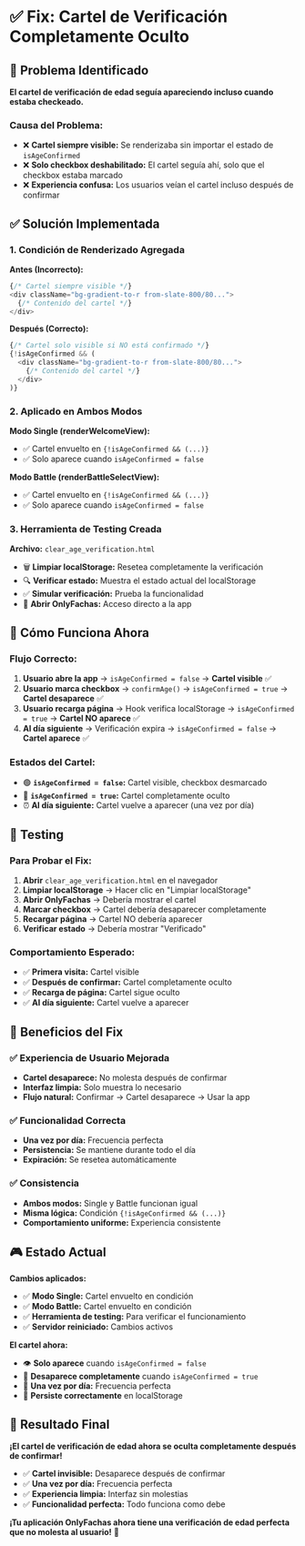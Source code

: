 # ✅ Fix: Cartel de Verificación Completamente Oculto

## 🐛 Problema Identificado

**El cartel de verificación de edad seguía apareciendo incluso cuando estaba checkeado.**

### Causa del Problema:
- ❌ **Cartel siempre visible:** Se renderizaba sin importar el estado de `isAgeConfirmed`
- ❌ **Solo checkbox deshabilitado:** El cartel seguía ahí, solo que el checkbox estaba marcado
- ❌ **Experiencia confusa:** Los usuarios veían el cartel incluso después de confirmar

## ✅ Solución Implementada

### 1. Condición de Renderizado Agregada

**Antes (Incorrecto):**
```typescript
{/* Cartel siempre visible */}
<div className="bg-gradient-to-r from-slate-800/80...">
  {/* Contenido del cartel */}
</div>
```

**Después (Correcto):**
```typescript
{/* Cartel solo visible si NO está confirmado */}
{!isAgeConfirmed && (
  <div className="bg-gradient-to-r from-slate-800/80...">
    {/* Contenido del cartel */}
  </div>
)}
```

### 2. Aplicado en Ambos Modos

**Modo Single (renderWelcomeView):**
- ✅ Cartel envuelto en `{!isAgeConfirmed && (...)}`
- ✅ Solo aparece cuando `isAgeConfirmed = false`

**Modo Battle (renderBattleSelectView):**
- ✅ Cartel envuelto en `{!isAgeConfirmed && (...)}`
- ✅ Solo aparece cuando `isAgeConfirmed = false`

### 3. Herramienta de Testing Creada

**Archivo:** `clear_age_verification.html`
- 🗑️ **Limpiar localStorage:** Resetea completamente la verificación
- 🔍 **Verificar estado:** Muestra el estado actual del localStorage
- ✅ **Simular verificación:** Prueba la funcionalidad
- 🚀 **Abrir OnlyFachas:** Acceso directo a la app

## 🎯 Cómo Funciona Ahora

### Flujo Correcto:
1. **Usuario abre la app** → `isAgeConfirmed = false` → **Cartel visible** ✅
2. **Usuario marca checkbox** → `confirmAge()` → `isAgeConfirmed = true` → **Cartel desaparece** ✅
3. **Usuario recarga página** → Hook verifica localStorage → `isAgeConfirmed = true` → **Cartel NO aparece** ✅
4. **Al día siguiente** → Verificación expira → `isAgeConfirmed = false` → **Cartel aparece** ✅

### Estados del Cartel:
- 🟢 **`isAgeConfirmed = false`:** Cartel visible, checkbox desmarcado
- 🔴 **`isAgeConfirmed = true`:** Cartel completamente oculto
- ⏰ **Al día siguiente:** Cartel vuelve a aparecer (una vez por día)

## 🧪 Testing

### Para Probar el Fix:
1. **Abrir** `clear_age_verification.html` en el navegador
2. **Limpiar localStorage** → Hacer clic en "Limpiar localStorage"
3. **Abrir OnlyFachas** → Debería mostrar el cartel
4. **Marcar checkbox** → Cartel debería desaparecer completamente
5. **Recargar página** → Cartel NO debería aparecer
6. **Verificar estado** → Debería mostrar "Verificado"

### Comportamiento Esperado:
- ✅ **Primera visita:** Cartel visible
- ✅ **Después de confirmar:** Cartel completamente oculto
- ✅ **Recarga de página:** Cartel sigue oculto
- ✅ **Al día siguiente:** Cartel vuelve a aparecer

## 🚀 Beneficios del Fix

### ✅ Experiencia de Usuario Mejorada
- **Cartel desaparece:** No molesta después de confirmar
- **Interfaz limpia:** Solo muestra lo necesario
- **Flujo natural:** Confirmar → Cartel desaparece → Usar la app

### ✅ Funcionalidad Correcta
- **Una vez por día:** Frecuencia perfecta
- **Persistencia:** Se mantiene durante todo el día
- **Expiración:** Se resetea automáticamente

### ✅ Consistencia
- **Ambos modos:** Single y Battle funcionan igual
- **Misma lógica:** Condición `{!isAgeConfirmed && (...)}`
- **Comportamiento uniforme:** Experiencia consistente

## 🎮 Estado Actual

**Cambios aplicados:**
- ✅ **Modo Single:** Cartel envuelto en condición
- ✅ **Modo Battle:** Cartel envuelto en condición
- ✅ **Herramienta de testing:** Para verificar el funcionamiento
- ✅ **Servidor reiniciado:** Cambios activos

**El cartel ahora:**
- 👁️ **Solo aparece** cuando `isAgeConfirmed = false`
- 🚫 **Desaparece completamente** cuando `isAgeConfirmed = true`
- 📅 **Una vez por día:** Frecuencia perfecta
- 💾 **Persiste correctamente** en localStorage

## 🎉 Resultado Final

**¡El cartel de verificación de edad ahora se oculta completamente después de confirmar!**

- ✅ **Cartel invisible:** Desaparece después de confirmar
- ✅ **Una vez por día:** Frecuencia perfecta
- ✅ **Experiencia limpia:** Interfaz sin molestias
- ✅ **Funcionalidad perfecta:** Todo funciona como debe

**¡Tu aplicación OnlyFachas ahora tiene una verificación de edad perfecta que no molesta al usuario!** 🎉




